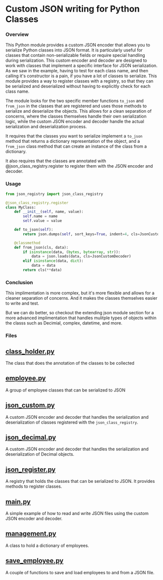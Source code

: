 # Custom JSON writing for Python Classes
### Overview
This Python module provides a custom JSON encoder that allows you to serialize Python classes into JSON format. It is
particularly useful for classes that contain non-serializable fields or require special handling during serialization.
This custom encoder and decoder are designed to work with classes that implement a specific interface for JSON
serialization. As we saw in the example, having to test for each class name, and then calling it's constructor is a
pain, if you have a lot of classes to serialize. This module provides a way to register classes with a registry, so that
they can be serialized and deserialized without having to explicitly check for each class name.

The module looks for the two specific member functions `to_json` and `from_json` in the classes that are registered and
uses those methods to serialize and deserialize the objects. This allows for a clean separation of concerns, where the
classes themselves handle their own serialization logic, while the custom JSON encoder and decoder handle the actual
serialization and deserialization process.

It requires that the classes you want to serialize implement a `to_json` method that returns a dictionary representation
of the object, and a `from_json` class method that can create an instance of the class from a dictionary.

It also requires that the classes are annotated with @json_class_registry.register to register them with the JSON 
encoder and decoder.

### Usage

```python
from json_registry import json_class_registry

@json_class_registry.register
class MyClass:
    def __init__(self, name, value):
        self.name = name
        self.value = value

    def to_json(self):
        return json.dumps(self, sort_keys=True, indent=4, cls=JsonCustomEncoder)

    @classmethod
    def from_json(cls, data):
        if isinstance(data, (bytes, bytearray, str)):
            data = json.loads(data, cls=JsonCustomDecoder)
        elif isinstance(data, dict):
            data = data
        return cls(**data)
```

### Conclusion
This implimentation is more complex, but it's more flexible and allows for a cleaner separation of concerns. And it
makes the classes themselves easier to write and test.

But we can do better, so checkout the extending json module section for a more advanced implimentation that handles
mulitple types of objects within the classs such as Decimial, complex, datetime, and more.


### Files

## [class_holder.py](class_holder.py)
The class that does the annotation of the classes to be collected

## [employee.py](employee.py)
A group of employee classes that can be serialized to JSON

## [json_custom.py](json_custom.py)
A custom JSON encoder and decoder that handles the serialization and deserialization of classes registered with the
`json_class_registry`.

## [json_decimal.py](json_decimal.py)
A custom JSON encoder and decoder that handles the serialization and deserialization of Decimal objects.

## [json_register.py](json_register.py)
A registry that holds the classes that can be serialized to JSON. It provides methods to register classes.

## [main.py](main.py)
A simple example of how to read and write JSON files using the custom JSON encoder and decoder.

## [management.py](management.py)
A class to hold a dictionary of employees.

## [save_employee.py](save_employee.py)
A couple of functions to save and load employees to and from a JSON file.
